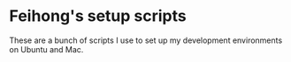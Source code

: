 Feihong's setup scripts
=======================

These are a bunch of scripts I use to set up my development environments on Ubuntu and Mac.
